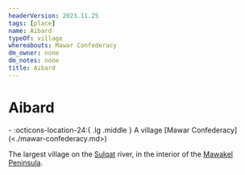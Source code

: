 ```yaml
---
headerVersion: 2023.11.25
tags: [place]
name: Aibard
typeOf: village
whereabouts: Mawar Confederacy
dm_owner: none
dm_notes: none
title: Aibard
---
```

# Aibard
<div class="grid cards ext-narrow-margin ext-one-column" markdown>
-    :octicons-location-24:{ .lg .middle } A village [Mawar Confederacy](<./mawar-confederacy.md>)  
</div>


The largest village on the [Sulqat](<../rivers/sulqat.md>) river, in the interior of the [Mawakel Peninsula](<./mawakel-peninsula.md>). 